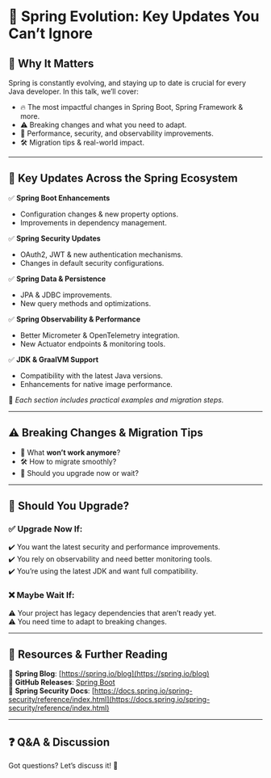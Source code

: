 # 🌱 Spring Evolution: Key Updates You Can’t Ignore

## 🚀 Why It Matters
Spring is constantly evolving, and staying up to date is crucial for every Java developer. In this talk, we’ll cover:
- 🔥 The most impactful changes in Spring Boot, Spring Framework & more.
- ⚠️ Breaking changes and what you need to adapt.
- 🚀 Performance, security, and observability improvements.
- 🛠️ Migration tips & real-world impact.

---

## 🔹 Key Updates Across the Spring Ecosystem
✅ **Spring Boot Enhancements**  
   - Configuration changes & new property options.  
   - Improvements in dependency management.  

✅ **Spring Security Updates**  
   - OAuth2, JWT & new authentication mechanisms.  
   - Changes in default security configurations.  

✅ **Spring Data & Persistence**  
   - JPA & JDBC improvements.  
   - New query methods and optimizations.  

✅ **Spring Observability & Performance**  
   - Better Micrometer & OpenTelemetry integration.  
   - New Actuator endpoints & monitoring tools.  

✅ **JDK & GraalVM Support**  
   - Compatibility with the latest Java versions.  
   - Enhancements for native image performance.  

📌 _Each section includes practical examples and migration steps._  

---

## ⚠️ Breaking Changes & Migration Tips
- 🔄 What **won’t work anymore**?  
- 🛠️ How to migrate smoothly?  
- 📅 Should you upgrade now or wait?  

---

## 🎯 Should You Upgrade?
### ✅ Upgrade Now If:
✔️ You want the latest security and performance improvements.  
✔️ You rely on observability and need better monitoring tools.  
✔️ You’re using the latest JDK and want full compatibility.  

### ❌ Maybe Wait If:
⚠️ Your project has legacy dependencies that aren’t ready yet.  
⚠️ You need time to adapt to breaking changes.  

---

## 🔗 Resources & Further Reading
📌 **Spring Blog**: [https://spring.io/blog](https://spring.io/blog)  
📌 **GitHub Releases**: [Spring Boot](https://github.com/spring-projects/spring-boot/releases)  
📌 **Spring Security Docs**: [https://docs.spring.io/spring-security/reference/index.html](https://docs.spring.io/spring-security/reference/index.html)  

---

## ❓ Q&A & Discussion
Got questions? Let’s discuss it! 🚀
